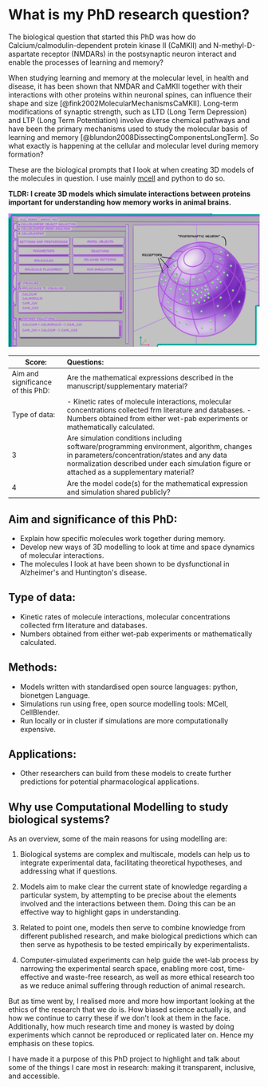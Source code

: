 # What is my PhD research question?
The biological question that started this PhD was how do Calcium/calmodulin-dependent protein kinase II (CaMKII) and N-methyl-D-aspartate receptor (NMDARs) in the postsynaptic neuron interact and enable the processes of learning and memory?

When studying learning and memory at the molecular level, in health and disease, it has been shown that NMDAR and CaMKII together with their interactions with other proteins within neuronal spines, can influence their shape and size [@fink2002MolecularMechanismsCaMKII]. Long-term modifications of synaptic strength, such as LTD (Long Term Depression) and LTP (Long Term Potentiation) involve diverse chemical pathways and have been the primary mechanisms used to study the molecular basis of learning and memory [@blundon2008DissectingComponentsLongTerm]. So what exactly is happening at the cellular and molecular level during memory formation? 

These are the biological prompts that I look at when creating 3D models of the molecules in question. I use mainly [mcell](https://mcell.org/) and python to do so.

**TLDR: I create 3D models which simulate interactions between proteins important for understanding how memory works in animal brains.**

![Alt text](image.png)

|Score:|Questions:| 
|--     |:---------|
|Aim and significance of this PhD:      | Are the mathematical expressions described in the manuscript/supplementary material?|
|Type of data:     |- Kinetic rates of molecule interactions, molecular concentrations collected frm literature and databases. - Numbers obtained from either wet-pab experiments or mathematically calculated.|
|3      |Are simulation conditions including software/programming environment, algorithm, changes in parameters/concentration/states and any data normalization described under each simulation figure or attached as a supplementary material?|
|4      |Are the model code(s) for the mathematical expression and simulation shared publicly?|

## Aim and significance of this PhD:
- Explain how specific molecules work together during memory.
- Develop new ways of 3D modelling to look at time and space dynamics of molecular interactions.
- The molecules I look at have been shown to be dysfunctional in Alzheimer's and Huntington's disease.

## Type of data:
- Kinetic rates of molecule interactions, molecular concentrations collected frm literature and databases.
- Numbers obtained from either wet-pab experiments or mathematically calculated.

## Methods:
- Models written with standardised open source languages: python, bionetgen Language.
- Simulations run using free, open source modelling tools: MCell, CellBlender.
- Run locally or in cluster if simulations are more computationally expensive.

## Applications:
- Other researchers can build from these models to create further predictions for potential pharmacological applications.

## Why use Computational Modelling to study biological systems?

As an overview, some of the main reasons for using modelling are:

1.	Biological systems are complex and multiscale, models can help us to integrate experimental data, facilitating theoretical hypotheses, and addressing what if questions.

2.	Models aim to make clear the current state of knowledge regarding a particular system, by attempting to be precise about the elements involved and the interactions between them. Doing this can be an effective way to highlight gaps in understanding.

3.	Related to point one, models then serve to combine knowledge from different published research, and make biological predictions which can then serve as hypothesis to be tested empirically by experimentalists.

4.	Computer-simulated experiments can help guide the wet-lab process by narrowing the experimental search space, enabling more cost, time-effective and waste-free research, as well as more ethical research too as we reduce animal suffering through reduction of animal research.

But as time went by, I realised more and more how important looking at the ethics of the research that we do is. How biased science actually is, and how we continue to carry these if we don't look at them in the face. Additionally, how much research time and money is wasted by doing experiments which cannot be reproduced or replicated later on. Hence my emphasis on these topics. 

I have made it a purpose of this PhD project to highlight and talk about some of the things I care most in research: making it transparent, inclusive, and accessible.